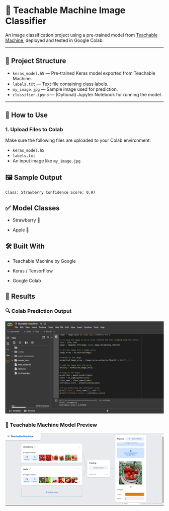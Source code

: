 # 🧠 Teachable Machine Image Classifier

An image classification project using a pre-trained model from [Teachable Machine](https://teachablemachine.withgoogle.com/), deployed and tested in Google Colab.

---

## 📁 Project Structure

- `keras_model.h5` — Pre-trained Keras model exported from Teachable Machine.  
- `labels.txt` — Text file containing class labels.  
- `my_image.jpg` — Sample image used for prediction.  
- `classifier.ipynb` — (Optional) Jupyter Notebook for running the model.  

---

## 🚀 How to Use

### 1. Upload Files to Colab

Make sure the following files are uploaded to your Colab environment:
- `keras_model.h5`
- `labels.txt`
- An input image like `my_image.jpg`

## 🖼️ Sample Output

`Class: Strawberry
Confidence Score: 0.97`

## ✅ Model Classes

- Strawberry 🍓

- Apple 🍎


## 🛠️ Built With

- Teachable Machine by Google

- Keras / TensorFlow

- Google Colab

## 📸 Results

### 🔍 Colab Prediction Output

![Colab Result](images/result_colab.png)

### 🧠 Teachable Machine Model Preview

![Teachable Machine](images/result_teachable.png)

